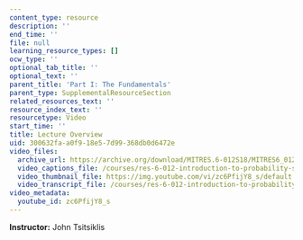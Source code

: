 ```yaml
---
content_type: resource
description: ''
end_time: ''
file: null
learning_resource_types: []
ocw_type: ''
optional_tab_title: ''
optional_text: ''
parent_title: 'Part I: The Fundamentals'
parent_type: SupplementalResourceSection
related_resources_text: ''
resource_index_text: ''
resourcetype: Video
start_time: ''
title: Lecture Overview
uid: 300632fa-a0f9-18e5-7d99-368db0d6472e
video_files:
  archive_url: https://archive.org/download/MITRES.6-012S18/MITRES6_012S18_L13-01_300k.mp4
  video_captions_file: /courses/res-6-012-introduction-to-probability-spring-2018/3b74fa94cdef5f969c38b8c678fdb909_zc6PfijY8_s.vtt
  video_thumbnail_file: https://img.youtube.com/vi/zc6PfijY8_s/default.jpg
  video_transcript_file: /courses/res-6-012-introduction-to-probability-spring-2018/15e4eab070e45eae746f4e28debb173f_zc6PfijY8_s.pdf
video_metadata:
  youtube_id: zc6PfijY8_s
---
```


**Instructor:** John Tsitsiklis



